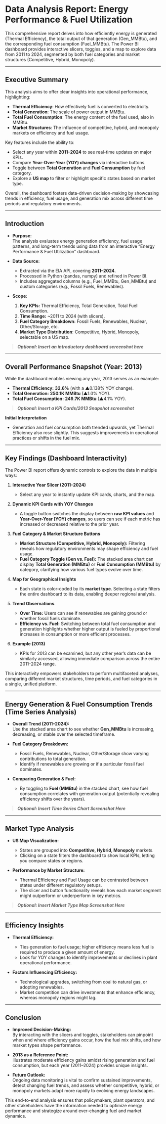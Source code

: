 # Data Analysis Report: Energy Performance & Fuel Utilization

This comprehensive report delves into how efficiently energy is generated (Thermal Efficiency), the total output of that generation (Gen_MMBtu), and the corresponding fuel consumption (Fuel_MMBtu). The Power BI dashboard provides interactive slicers, toggles, and a map to explore data from 2011 to 2024, segmented by both fuel categories and market structures (Competitive, Hybrid, Monopoly).

---

## Executive Summary

This analysis aims to offer clear insights into operational performance, highlighting:

- **Thermal Efficiency**: How effectively fuel is converted to electricity.
- **Total Generation**: The scale of power output in MMBtu.
- **Total Fuel Consumption**: The energy content of the fuel used, also in MMBtu.
- **Market Structures**: The influence of competitive, hybrid, and monopoly markets on efficiency and fuel usage.

Key features include the ability to:
- Select any year within **2011–2024** to see real-time updates on major KPIs.
- Compare **Year-Over-Year (YOY) changes** via interactive buttons.
- Toggle between **Total Generation** and **Fuel Consumption** by fuel category.
- Explore a **US map** to filter or highlight specific states based on market type.

Overall, the dashboard fosters data-driven decision-making by showcasing trends in efficiency, fuel usage, and generation mix across different time periods and regulatory environments.

---

## Introduction

- **Purpose:**  
  The analysis evaluates energy generation efficiency, fuel usage patterns, and long-term trends using data from an interactive “Energy Performance & Fuel Utilization” dashboard.

- **Data Source:**  
  - Extracted via the EIA API, covering **2011–2024**.
  - Processed in Python (pandas, numpy) and refined in Power BI.
  - Includes aggregated columns (e.g., Fuel_MMBtu, Gen_MMBtu) and custom categories (e.g., Fossil Fuels, Renewables).

- **Scope:**  
  1. **Key KPIs:** Thermal Efficiency, Total Generation, Total Fuel Consumption.  
  2. **Time Range:** ~2011 to 2024 (with slicers).  
  3. **Fuel Category Breakdown:** Fossil Fuels, Renewables, Nuclear, Other/Storage, etc.  
  4. **Market Type Distribution:** Competitive, Hybrid, Monopoly, selectable on a US map.

> **_Optional: Insert an introductory dashboard screenshot here_**

---

## Overall Performance Snapshot (Year: 2013)

While the dashboard enables viewing any year, 2013 serves as an example:

- **Thermal Efficiency:** **32.6%** (with a ▲0.138% YOY change).  
- **Total Generation:** **250.1K MMBtu** (▲1.0% YOY).  
- **Total Fuel Consumption:** **249.7K MMBtu** (▲4.1% YOY).

> **_Optional: Insert a KPI Cards/2013 Snapshot screenshot_**

**Initial Interpretation**  
- Generation and fuel consumption both trended upwards, yet Thermal Efficiency also rose slightly. This suggests improvements in operational practices or shifts in the fuel mix.

---

## Key Findings (Dashboard Interactivity)

The Power BI report offers dynamic controls to explore the data in multiple ways:

1. **Interactive Year Slicer (2011–2024)**  
   - Select any year to instantly update KPI cards, charts, and the map.

2. **Dynamic KPI Cards with YOY Changes**  
   - A toggle button switches the display between **raw KPI values** and **Year-Over-Year (YOY) changes**, so users can see if each metric has increased or decreased relative to the prior year.

3. **Fuel Category & Market Structure Buttons**  
   - **Market Structure (Competitive, Hybrid, Monopoly):** Filtering reveals how regulatory environments may shape efficiency and fuel usage.  
   - **Fuel Category Toggle (Gen vs. Fuel):** The stacked area chart can display **Total Generation (MMBtu)** or **Fuel Consumption (MMBtu)** by category, clarifying how various fuel types evolve over time.

4. **Map for Geographical Insights**  
   - Each state is color-coded by its **market type**. Selecting a state filters the entire dashboard to its data, enabling deeper regional analysis.

5. **Trend Observations**  
   - **Over Time:** Users can see if renewables are gaining ground or whether fossil fuels dominate.  
   - **Efficiency vs. Fuel:** Switching between total fuel consumption and generation highlights whether higher output is fueled by proportional increases in consumption or more efficient processes.

6. **Example (2013)**  
   - KPIs for 2013 can be examined, but any other year’s data can be similarly accessed, allowing immediate comparison across the entire 2011–2024 range.

This interactivity empowers stakeholders to perform multifaceted analyses, comparing different market structures, time periods, and fuel categories in a single, unified platform.

---

## Energy Generation & Fuel Consumption Trends (Time Series Analysis)

- **Overall Trend (2011–2024):**  
  Use the stacked area chart to see whether **Gen_MMBtu** is increasing, decreasing, or stable over the selected timeframe.

- **Fuel Category Breakdown:**  
  - Fossil Fuels, Renewables, Nuclear, Other/Storage show varying contributions to total generation.  
  - Identify if renewables are growing or if a particular fossil fuel dominates.

- **Comparing Generation & Fuel:**  
  - By toggling to **Fuel (MMBtu)** in the stacked chart, see how fuel consumption correlates with generation output (potentially revealing efficiency shifts over the years).

> **_Optional: Insert Time Series Chart Screenshot Here_**

---

## Market Type Analysis

- **US Map Visualization:**  
  - States are grouped into **Competitive, Hybrid, Monopoly** markets.  
  - Clicking on a state filters the dashboard to show local KPIs, letting you compare states or regions.

- **Performance by Market Structure:**  
  - Thermal Efficiency and Fuel Usage can be contrasted between states under different regulatory setups.  
  - The slicer and button functionality reveals how each market segment might outperform or underperform in key metrics.

> **_Optional: Insert Market Type Map Screenshot Here_**

---

## Efficiency Insights

- **Thermal Efficiency:**  
  - Ties generation to fuel usage; higher efficiency means less fuel is required to produce a given amount of energy.  
  - Look for YOY changes to identify improvements or declines in plant operational performance.

- **Factors Influencing Efficiency:**  
  - Technological upgrades, switching from coal to natural gas, or adopting renewables.  
  - Market competition can drive investments that enhance efficiency, whereas monopoly regions might lag.

---

## Conclusion

- **Improved Decision-Making:**  
  By interacting with the slicers and toggles, stakeholders can pinpoint when and where efficiency gains occur, how the fuel mix shifts, and how market types shape performance.
  
- **2013 as a Reference Point:**  
  Illustrates moderate efficiency gains amidst rising generation and fuel consumption, but each year (2011–2024) provides unique insights.

- **Future Outlook:**  
  Ongoing data monitoring is vital to confirm sustained improvements, detect changing fuel trends, and assess whether competitive, hybrid, or monopoly markets adapt more rapidly to evolving energy landscapes.

This end-to-end analysis ensures that policymakers, plant operators, and other stakeholders have the information needed to optimize energy performance and strategize around ever-changing fuel and market dynamics.
